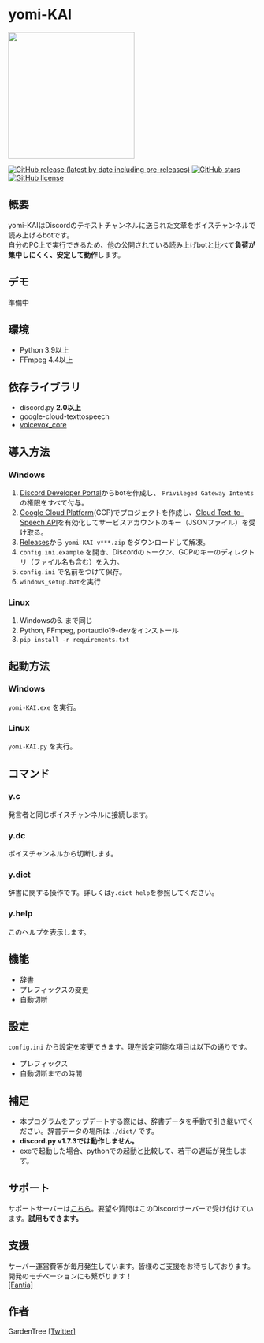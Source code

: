 # yomi-KAI

<img src="https://user-images.githubusercontent.com/57281730/133915187-dca595e9-bbb5-4c6b-9ef0-88a3d3d20385.png" width="256">

[![GitHub release (latest by date including pre-releases)](https://img.shields.io/github/v/release/Garden-Tree/yomi-KAI?include_prereleases)](https://github.com/Garden-Tree/yomi-KAI/releases)
[![GitHub stars](https://img.shields.io/github/stars/Garden-Tree/yomi-KAI)](https://github.com/Garden-Tree/yomi-KAI/stargazers)
[![GitHub license](https://img.shields.io/github/license/Garden-Tree/yomi-KAI)](https://github.com/Garden-Tree/yomi-KAI/blob/main/LICENSE)

## 概要

yomi-KAIはDiscordのテキストチャンネルに送られた文章をボイスチャンネルで読み上げるbotです。  
自分のPC上で実行できるため、他の公開されている読み上げbotと比べて**負荷が集中しにくく、安定して動作**します。

## デモ

準備中

## 環境

- Python 3.9以上
- FFmpeg 4.4以上

## 依存ライブラリ

- discord.py **2.0以上**
- google-cloud-texttospeech
- [voicevox_core](https://github.com/VOICEVOX/voicevox_core)

## 導入方法

### Windows

1. [Discord Developer Portal](https://discord.com/developers/applications)からbotを作成し、 `Privileged Gateway Intents` の権限をすべて付与。
1. [Google Cloud Platform](https://console.cloud.google.com/)(GCP)でプロジェクトを作成し、[Cloud Text-to-Speech API](https://cloud.google.com/text-to-speech?hl=ja)を有効化してサービスアカウントのキー（JSONファイル）を受け取る。
1. [Releases](https://github.com/Garden-Tree/yomi-KAI/releases/latest)から `yomi-KAI-v***.zip` をダウンロードして解凍。
1. `config.ini.example` を開き、Discordのトークン、GCPのキーのディレクトリ（ファイル名も含む）を入力。
1. `config.ini` で名前をつけて保存。
1. `windows_setup.bat`を実行

### Linux

1. Windowsの6. まで同じ
1. Python, FFmpeg, portaudio19-devをインストール
1. `pip install -r requirements.txt`

## 起動方法

### Windows

`yomi-KAI.exe` を実行。

### Linux

`yomi-KAI.py` を実行。

## コマンド

### y.c

発言者と同じボイスチャンネルに接続します。

### y.dc

ボイスチャンネルから切断します。

### y.dict

辞書に関する操作です。詳しくは`y.dict help`を参照してください。

### y.help

このヘルプを表示します。

## 機能

- 辞書
- プレフィックスの変更
- 自動切断

## 設定

`config.ini` から設定を変更できます。現在設定可能な項目は以下の通りです。

- プレフィックス
- 自動切断までの時間

## 補足

- 本プログラムをアップデートする際には、辞書データを手動で引き継いでください。辞書データの場所は `./dict/` です。
- **discord.py v1.7.3では動作しません。**
- exeで起動した場合、pythonでの起動と比較して、若干の遅延が発生します。

## サポート

サポートサーバーは[こちら](https://discord.gg/DWEQ2cP3KZ)。要望や質問はこのDiscordサーバーで受け付けています。**試用もできます。**

## 支援

サーバー運営費等が毎月発生しています。皆様のご支援をお待ちしております。開発のモチベーションにも繋がります！  
[[Fantia]](https://fantia.jp/fanclubs/254049)

## 作者

GardenTree [[Twitter]](https://twitter.com/Garden__Tree)
